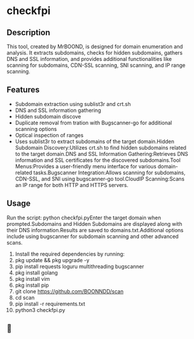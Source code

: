 # checkfpi

## Description
This tool, created by MrBOOND, is designed for domain enumeration and analysis. It extracts subdomains, checks for hidden subdomains, gathers DNS and SSL information, and provides additional functionalities like scanning for subdomains, CDN-SSL scanning, SNI scanning, and IP range scanning.

## Features
- Subdomain extraction using sublist3r and crt.sh
- DNS and SSL information gathering
- Hidden subdomain discove
- Duplicate removal from tration with Bugscanner-go for additional scanning options
- Optical inspection of ranges
- Uses sublist3r to extract subdomains of the target domain.Hidden Subdomain Discovery:Utilizes crt.sh to find hidden subdomains related to the target domain.DNS and SSL Information Gathering:Retrieves DNS information and SSL certificates for the discovered subdomains.Tool Menus:Provides a user-friendly menu interface for various domain-related tasks.Bugscanner Integration:Allows scanning for subdomains, CDN-SSL, and SNI using bugscanner-go tool.CloudIP Scanning:Scans an IP range for both HTTP and HTTPS servers.
  
## Usage
Run the script: python checkfpi.pyEnter the target domain when prompted.Subdomains and Hidden Subdomains are displayed along with their DNS information.Results are saved to domains.txt.Additional options include using bugscanner for subdomain scanning and other advanced scans.

1. Install the required dependencies by running:
2. pkg update && pkg upgrade -y
3. pip install requests loguru multithreading bugscanner
4. pkg install golang
5. pkg install vim
6. pkg install pip
7. git clone https://github.com/BOONNDD/scan
8. cd scan
9. pip install -r requirements.txt
10. python3 checkfpi.py



## 🙂
